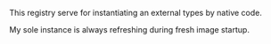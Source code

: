 This registry serve for instantiating an external types by native code.

My sole instance is always refreshing during fresh image startup.